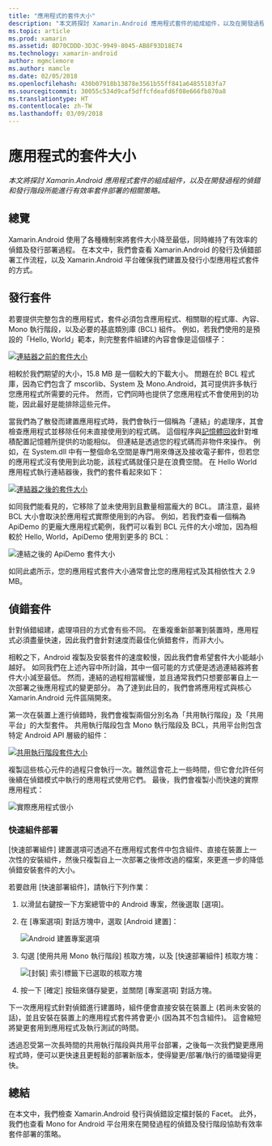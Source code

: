 ```yaml
---
title: "應用程式的套件大小"
description: "本文將探討 Xamarin.Android 應用程式套件的組成組件，以及在開發過程的偵錯和發行階段所能進行有效率套件部署的相關策略。"
ms.topic: article
ms.prod: xamarin
ms.assetid: 8D70CDDD-3D3C-9949-8045-AB8F93D18E74
ms.technology: xamarin-android
author: mgmclemore
ms.author: mamcle
ms.date: 02/05/2018
ms.openlocfilehash: 430b07918b13878e3561b55ff841a64855183fa7
ms.sourcegitcommit: 30055c534d9caf5dffcfdeafd6f08e666fb870a8
ms.translationtype: HT
ms.contentlocale: zh-TW
ms.lasthandoff: 03/09/2018
---
```

# <a name="application-package-size"></a>應用程式的套件大小

_本文將探討 Xamarin.Android 應用程式套件的組成組件，以及在開發過程的偵錯和發行階段所能進行有效率套件部署的相關策略。_


## <a name="overview"></a>總覽

Xamarin.Android 使用了各種機制來將套件大小降至最低，同時維持了有效率的偵錯及發行部署過程。 在本文中，我們會查看 Xamarin.Android 的發行及偵錯部署工作流程，以及 Xamarin.Android 平台確保我們建置及發行小型應用程式套件的方式。


## <a name="release-packages"></a>發行套件

若要提供完整包含的應用程式，套件必須包含應用程式、相關聯的程式庫、內容、Mono 執行階段，以及必要的基底類別庫 (BCL) 組件。 例如，若我們使用的是預設的「Hello, World」範本，則完整套件組建的內容會像是這個樣子：

[![連結器之前的套件大小](app-package-size-images/hello-world-package-size-before-linker.png)](app-package-size-images/hello-world-package-size-before-linker.png#lightbox)

相較於我們期望的大小，15.8 MB 是一個較大的下載大小。 問題在於 BCL 程式庫，因為它們包含了 mscorlib、System 及 Mono.Android，其可提供許多執行您應用程式所需要的元件。 然而，它們同時也提供了您應用程式不會使用到的功能，因此最好是能排除這些元件。

當我們為了散發而建置應用程式時，我們會執行一個稱為「連結」的處理序，其會檢查應用程式並移除任何未直接使用到的程式碼。 這個程序與[記憶體回收](~/android/internals/garbage-collection.md)針對堆積配置記憶體所提供的功能相似。 但連結是透過您的程式碼而非物件來操作。 例如，在 System.dll 中有一整個命名空間是專門用來傳送及接收電子郵件，但若您的應用程式沒有使用到此功能，該程式碼就僅只是在浪費空間。 在 Hello World 應用程式執行連結器後，我們的套件看起來如下：

[![連結器之後的套件大小](app-package-size-images/hello-world-package-size-after-linker.png)](app-package-size-images/hello-world-package-size-after-linker.png#lightbox)

如同我們能看見的，它移除了並未使用到且數量相當龐大的 BCL。 請注意，最終 BCL 大小會取決於應用程式實際使用到的內容。 例如，若我們查看一個稱為 ApiDemo 的更龐大應用程式範例，我們可以看到 BCL 元件的大小增加，因為相較於 Hello, World，ApiDemo 使用到更多的 BCL：

![連結之後的 ApiDemo 套件大小](app-package-size-images/api-demo-package-size-after-linker.png)

如同此處所示，您的應用程式套件大小通常會比您的應用程式及其相依性大 2.9 MB。


## <a name="debug-packages"></a>偵錯套件

針對偵錯組建，處理項目的方式會有些不同。 在重複重新部署到裝置時，應用程式必須盡量快速，因此我們會針對速度而最佳化偵錯套件，而非大小。

相較之下，Android 複製及安裝套件的速度較慢，因此我們會希望套件大小能越小越好。 如同我們在上述內容中所討論，其中一個可能的方式便是透過連結器將套件大小減至最低。 然而，連結的過程相當緩慢，並且通常我們只想要部署自上一次部署之後應用程式的變更部分。 為了達到此目的，我們會將應用程式與核心 Xamarin.Android 元件區隔開來。

第一次在裝置上進行偵錯時，我們會複製兩個分別名為「共用執行階段」及「共用平台」的大型套件。 共用執行階段包含 Mono 執行階段及 BCL，共用平台則包含特定 Android API 層級的組件：

[![共用執行階段套件大小](app-package-size-images/shared-runtime-package-size.png)](app-package-size-images/shared-runtime-package-size.png#lightbox)

複製這些核心元件的過程只會執行一次。雖然這會花上一些時間，但它會允許任何後續在偵錯模式中執行的應用程式使用它們。 最後，我們會複製小而快速的實際應用程式：

![實際應用程式很小](app-package-size-images/hello-world-debug-application-no-link.png)

### <a name="fast-assembly-deployment"></a>快速組件部署

[快速部署組件] 建置選項可透過不在應用程式套件中包含組件、直接在裝置上一次性的安裝組件，然後只複製自上一次部署之後修改過的檔案，來更進一步的降低偵錯安裝套件的大小。

若要啟用 [快速部署組件]，請執行下列作業：

1.  以滑鼠右鍵按一下方案總管中的 Android 專案，然後選取 [選項]。

2.  在 [專案選項] 對話方塊中，選取 [Android 建置]：  

    ![Android 建置專案選項](app-package-size-images/fastdev0.png)

3.  勾選 [使用共用 Mono 執行階段] 核取方塊，以及 [快速部署組件] 核取方塊：  

    ![[封裝] 索引標籤下已選取的核取方塊](app-package-size-images/fastdev.png)

4.  按一下 [確定] 按鈕來儲存變更，並關閉 [專案選項] 對話方塊。


下一次應用程式針對偵錯進行建置時，組件便會直接安裝在裝置上 (若尚未安裝的話)，並且安裝在裝置上的應用程式套件將會更小 (因為其不包含組件)。 這會縮短將變更套用到應用程式及執行測試的時間。

透過忍受第一次長時間的共用執行階段與共用平台部署，之後每一次我們變更應用程式時，便可以更快速且更輕鬆的部署新版本，使得變更/部署/執行的循環變得更快。


## <a name="summary"></a>總結

在本文中，我們檢查 Xamarin.Android 發行與偵錯設定檔封裝的 Facet。 此外，我們也查看 Mono for Android 平台用來在開發過程的偵錯及發行階段協助有效率套件部署的策略。
